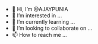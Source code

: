 - 👋 Hi, I’m @AJAYPUNIA
- 👀 I’m interested in ...
- 🌱 I’m currently learning ...
- 💞️ I’m looking to collaborate on ...
- 📫 How to reach me ...

<!---
AJAYPUNIA/AJAYPUNIA is a ✨ special ✨ repository because its `README.md` (this file) appears on your GitHub profile.
You can click the Preview link to take a look at your changes.
--->

